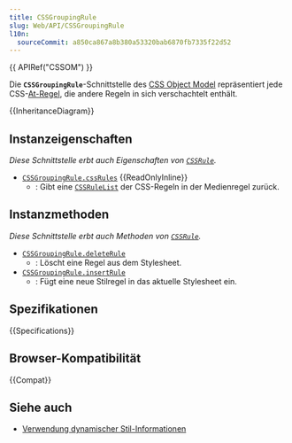 ```yaml
---
title: CSSGroupingRule
slug: Web/API/CSSGroupingRule
l10n:
  sourceCommit: a850ca867a8b380a53320bab6870fb7335f22d52
---
```


{{ APIRef("CSSOM") }}

Die **`CSSGroupingRule`**-Schnittstelle des [CSS Object Model](/de/docs/Web/API/CSS_Object_Model) repräsentiert jede CSS-[At-Regel](/de/docs/Web/CSS/CSS_syntax/At-rule), die andere Regeln in sich verschachtelt enthält.

{{InheritanceDiagram}}

## Instanzeigenschaften

_Diese Schnittstelle erbt auch Eigenschaften von [`CSSRule`](/de/docs/Web/API/CSSRule)._

- [`CSSGroupingRule.cssRules`](/de/docs/Web/API/CSSGroupingRule/cssRules) {{ReadOnlyInline}}
  - : Gibt eine [`CSSRuleList`](/de/docs/Web/API/CSSRuleList) der CSS-Regeln in der Medienregel zurück.

## Instanzmethoden

_Diese Schnittstelle erbt auch Methoden von [`CSSRule`](/de/docs/Web/API/CSSRule)._

- [`CSSGroupingRule.deleteRule`](/de/docs/Web/API/CSSGroupingRule/deleteRule)
  - : Löscht eine Regel aus dem Stylesheet.
- [`CSSGroupingRule.insertRule`](/de/docs/Web/API/CSSGroupingRule/insertRule)
  - : Fügt eine neue Stilregel in das aktuelle Stylesheet ein.

## Spezifikationen

{{Specifications}}

## Browser-Kompatibilität

{{Compat}}

## Siehe auch

- [Verwendung dynamischer Stil-Informationen](/de/docs/Web/API/CSS_Object_Model/Using_dynamic_styling_information)

